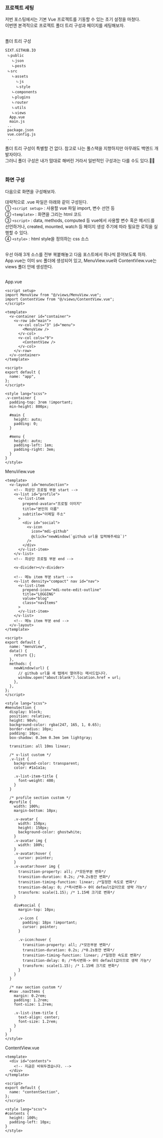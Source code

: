 ### 프로젝트 세팅

저번 포스팅에서는 기본 Vue 프로젝트를 기동할 수 있는 초기 설정을 마쳤다.
<br/>
이번엔 본격적으로 프로젝트 폴더 트리 구성과 페이지를 세팅해보자.
<br/><br/>

폴더 트리 구성

```
SIXT.GITHUB.IO
 ㄴpublic
   ㄴjson
   ㄴposts
 ㄴsrc
   ㄴassets
     ㄴjs
     ㄴstyle
   ㄴcomponents
   ㄴplugins
   ㄴrouter
   ㄴutils
   ㄴviews
  App.vue
  main.js
 ..
 package.json
 vue.config.js
 ..
```

폴더 트리 구성이 특별할 건 없다. 참고로 나는 풀스택을 지향하지만 아무래도 백엔드 개발자이다.<br/>
그러니 폴더 구성은 내가 맘대로 해버린 거라서 일반적인 구성과는 다를 수도 있다.🤷‍♂️<br/><br/>

### 화면 구성

다음으로 화면을 구성해보자.<br/>

대략적으로 .vue 파일은 아래와 같이 구성된다.<br/>
① `<script setup>` : 사용할 vue 파일 import, 변수 선언 등<br/>
② `<template>` : 화면을 그리는 html 코드<br/>
③ `<script>` : data, methods, computed 등 vue에서 사용할 변수 혹은 메서드를 선언하거나, created, mounted, watch 등 페이지 생성 주기에 따라 필요한 로직을 실행할 수 있다.<br/>
④ `<style>` : html style을 정의하는 css 소스
<br/><br/>

우선 아래 3개 소스를 전부 복붙해놓고 다음 포스트에서 하나씩 뜯어보도록 하자.<br/>
App.vue는 이미 src 폴더에 생성되어 있고, MenuView.vue와 ContentView.vue는 views 폴더 안에 생성한다.<br/><br/>

App.vue

```
<script setup>
import MenuView from "@/views/MenuView.vue";
import ContentView from "@/views/ContentView.vue";
</script>

<template>
  <v-container id="container">
    <v-row id="main">
      <v-col cols="3" id="menu">
        <MenuView />
      </v-col>
      <v-col cols="9">
        <ContentView />
      </v-col>
    </v-row>
  </v-container>
</template>

<script>
export default {
  name: "app",
};
</script>

<style lang="scss">
.v-container {
  padding-top: 3rem !important;
  min-height: 800px;

  #main {
    height: auto;
    padding: 0;
  }

  #menu {
    height: auto;
    padding-left: 1em;
    padding-right: 3em;
  }
}
</style>
```

MenuView.vue

```
<template>
  <v-layout id="menuSection">
    <!-- 최상단 프로필 부분 start -->
    <v-list id="profile">
      <v-list-item
        prepend-avatar="프로필 이미지"
        title="본인의 이름"
        subtitle="이메일 주소"
      >
        <div id="social">
          <v-icon
            icon="mdi-github"
            @click="newWindow(`github url을 입력해주세요`)"
          />
        </div>
      </v-list-item>
    </v-list>
    <!-- 최상단 프로필 부분 end -->

    <v-divider></v-divider>

    <!-- 메뉴 item 부분 start -->
    <v-list density="compact" nav id="nav">
      <v-list-item
        prepend-icon="mdi-note-edit-outline"
        title="LOGGING"
        value="blog"
        class="navItems"
      >
      </v-list-item>
    </v-list>
    <!-- 메뉴 item 부분 end -->
  </v-layout>
</template>

<script>
export default {
  name: "menuView",
  data() {
    return {};
  },
  methods: {
    newWindow(url) {
      // github url을 새 탭에서 열어주는 메서드입니다.
      window.open("about:blank").location.href = url;
    },
  },
};
</script>

<style lang="scss">
#menuSection {
  display: block;
  position: relative;
  height: 90vh;
  background-color: rgba(247, 165, 1, 0.65);
  border-radius: 10px;
  padding: 10px;
  box-shadow: 0.3em 0.3em 1em lightgray;

  transition: all 10ms linear;

  /* v-list custom */
  .v-list {
    background-color: transparent;
    color: #1a1a1a;

    .v-list-item-title {
      font-weight: 400;
    }
  }

  /* profile section custom */
  #profile {
    width: 100%;
    margin-bottom: 10px;

    .v-avatar {
      width: 150px;
      height: 150px;
      background-color: ghostwhite;
    }
    .v-avatar img {
      width: 100%;
    }
    .v-avatar:hover {
      cursor: pointer;
    }
    .v-avatar:hover img {
      transition-property: all; /*모든부분 변화*/
      transition-duration: 0.2s; /*0.2s동안 변화*/
      transition-timing-function: linear; /*일정한 속도로 변화*/
      transition-delay: 0; /*즉시변화-> 0이 default값이므로 생략 가능*/
      transform: scale(1.15); /* 1.15배 크기로 변화*/
    }

    div#social {
      margin-top: 10px;

      .v-icon {
        padding: 18px !important;
        cursor: pointer;
      }

      .v-icon:hover {
        transition-property: all; /*모든부분 변화*/
        transition-duration: 0.2s; /*0.2s동안 변화*/
        transition-timing-function: linear; /*일정한 속도로 변화*/
        transition-delay: 0; /*즉시변화-> 0이 default값이므로 생략 가능*/
        transform: scale(1.15); /* 1.15배 크기로 변화*/
      }
    }
  }

  /* nav section custom */
  #nav .navItems {
    margin: 0.2rem;
    padding: 1.2rem;
    font-size: 1.2rem;

    .v-list-item-title {
      text-align: center;
      font-size: 1.2rem;
    }
  }
}
</style>
```

ContentView.vue

```
<template>
  <div id="contents">
    <!-- 지금은 비워두겠습니다. -->
  </div>
</template>

<script>
export default {
  name: "contentSection",
};
</script>

<style lang="scss">
#contents {
  height: 100%;
  padding-left: 10px;
}
</style>
```

